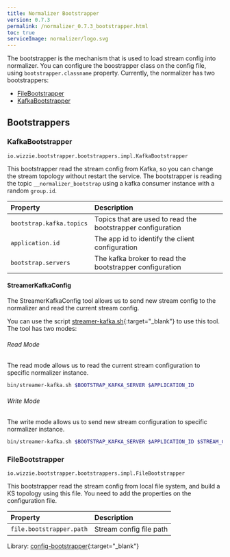 ```yaml
---
title: Normalizer Bootstrapper
version: 0.7.3
permalink: /normalizer_0.7.3_bootstrapper.html
toc: true
serviceImage: normalizer/logo.svg
---
```


The bootstrapper is the mechanism that is used to load stream config into normalizer. You can configure the boostrapper class on the config file, using `bootstrapper.classname` property. Currently, the normalizer has two bootstrappers:

* [FileBootstrapper](/normalizer_{{page.version}}_bootstrapper.html#filebootstrapper)
* [KafkaBootstrapper](/normalizer_{{page.version}}_bootstrapper.html#kafkabootstrapper)

## Bootstrappers

### KafkaBootstrapper

`io.wizzie.bootstrapper.bootstrappers.impl.KafkaBootstrapper`

This bootstrapper read the stream config from Kafka, so you can change the stream topology without restart the service. The bootstrapper is reading the topic `__normalizer_bootstrap` using a kafka consumer instance with a random `group.id`.

| Property     | Description     |
| :------------- | :-------------  |
| `bootstrap.kafka.topics`      | Topics that are used to read the bootstrapper configuration      |
| `application.id`      | The app id to identify the client configuration      |
| `bootstrap.servers`      | The kafka broker to read the bootstrapper configuration      |

#### StreamerKafkaConfig

The StreamerKafkaConfig tool allows us to send new stream config to the normalizer and read the current stream config.

You can use the script [streamer-kafka.sh](https://github.com/wizzie-io/normalizer/blob/master/bin/streamer-kafka.sh){:target="_blank"} to use this tool. The tool has two modes:

###### Read Mode

The read mode allows us to read the current stream configuration to specific normalizer instance.

```bash
bin/streamer-kafka.sh $BOOTSTRAP_KAFKA_SERVER $APPLICATION_ID
```

###### Write Mode

The write mode allows us to send new stream configuration to specific normalizer instance.

```bash
bin/streamer-kafka.sh $BOOTSTRAP_KAFKA_SERVER $APPLICATION_ID $STREAM_CONFIG_FILE
```

### FileBootstrapper

`io.wizzie.bootstrapper.bootstrappers.impl.FileBootstrapper`

This bootstrapper read the stream config from local file system, and build a KS topology using this file. You need to add the properties on the configuration file.

| Property     | Description     |
| :------------- | :-------------  |
| `file.bootstrapper.path`      | Stream config file path      |


Library: [config-bootstrapper](https://github.com/wizzie-io/config-bootstrapper){:target="_blank"}
